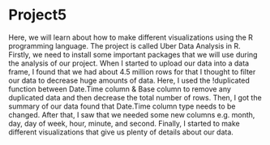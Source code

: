 # Project5
Here, we will learn about how to make different visualizations using the R programming language. 
The project is called Uber Data Analysis in R. Firstly, we need to install some important packages that 
we will use during the analysis of our project. When I started to upload our data into a data frame, I found 
that we had about 4.5 million rows for that I thought to filter our data to decrease huge amounts of data. Here, 
I used the !duplicated function between Date.Time column & Base column to remove any duplicated data and then 
decrease the total number of rows. Then, I got the summary of our data found that Date.Time column type needs to be changed.
After that, I saw that we needed some new columns e.g. month, day, day of week, hour, minute, and second. Finally, I started 
to make different visualizations that give us plenty of details about our data.
